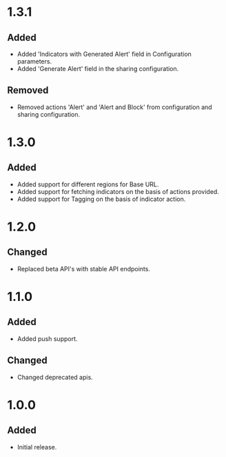 # 1.3.1
## Added
- Added 'Indicators with Generated Alert' field in Configuration parameters.
- Added 'Generate Alert' field in the sharing configuration.

## Removed
- Removed actions 'Alert' and 'Alert and Block' from configuration and sharing configuration.

# 1.3.0
## Added
- Added support for different regions for Base URL.
- Added support for fetching indicators on the basis of actions provided.
- Added support for Tagging on the basis of indicator action.

# 1.2.0
## Changed
- Replaced beta API's with stable API endpoints.
# 1.1.0
## Added
- Added push support.

## Changed
- Changed deprecated apis.

# 1.0.0
## Added
- Initial release.